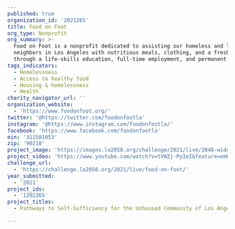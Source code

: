 ```yaml
---
published: true
organization_id: '2021265'
title: Food on Foot
org_type: Nonprofit
org_summary: >-
  Food on Foot is a nonprofit dedicated to assisting our homeless and low-income
  neighbors in Los Angeles with nutritious meals, clothing, and a fresh start
  through a life-skills education, full-time employment, and permanent housing.
tags_indicators:
  - Homelessness
  - Access to healthy food
  - Housing & homelessness
  - Health
charity_navigator_url: ''
organization_website:
  - 'https://www.foodonfoot.org/'
twitter: '@https://twitter.com/foodonfootla'
instagram: '@https://www.instagram.com/foodonfootla/'
facebook: 'https://www.facebook.com/foodonfootla'
ein: '311581053'
zip: '90210'
project_image: 'https://images.la2050.org/challenge/2021/live/2048-wide/food-on-foot.jpg'
project_video: 'https://www.youtube.com/watch?v=tVWZj-PyIeI&feature=emb_logo'
challenge_url:
  - 'https://challenge.la2050.org/2021/live/food-on-foot/'
year_submitted:
  - '2021'
project_ids:
  - '1202265'
project_titles:
  - Pathways to Self-Sufficiency for the Unhoused Community of Los Angeles

---
```

